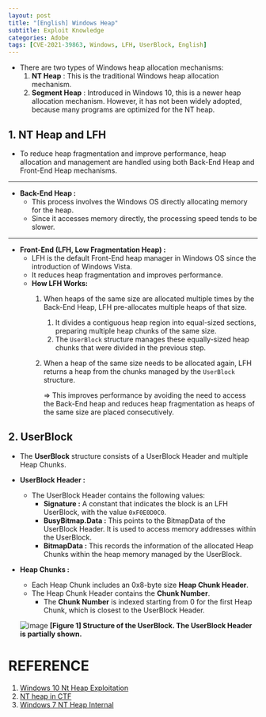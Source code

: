 ```yaml
---
layout: post
title: "[English] Windows Heap"
subtitle: Exploit Knowledge
categories: Adobe
tags: [CVE-2021-39863, Windows, LFH, UserBlock, English]
---
```


- There are two types of Windows heap allocation mechanisms:
    1. **NT Heap** : This is the traditional Windows heap allocation mechanism. 
    2. **Segment Heap** : Introduced in Windows 10, this is a newer heap allocation mechanism.
    However, it has not been widely adopted, because many programs are optimized for the NT heap.

## 1. NT Heap and LFH

- To reduce heap fragmentation and improve performance, heap allocation and management are handled using both Back-End Heap and Front-End Heap mechanisms.

---

- **Back-End Heap :**
    - This process involves the Windows OS directly allocating memory for the heap.
    - Since it accesses memory directly, the processing speed tends to be slower.

---

- **Front-End (LFH, Low Fragmentation Heap) :**
    - LFH is the default Front-End heap manager in Windows OS since the introduction of Windows Vista.
    - It reduces heap fragmentation and improves performance.
    - **How LFH Works:**
        1. When heaps of the same size are allocated multiple times by the Back-End Heap, LFH pre-allocates multiple heaps of that size.
            1. It divides a contiguous heap region into equal-sized sections, preparing multiple heap chunks of the same size.
            2. The `UserBlock` structure manages these equally-sized heap chunks that were divided in the previous step.
        2. When a heap of the same size needs to be allocated again, LFH returns a heap from the chunks managed by the `UserBlock` structure.
            
            ⇒ This improves performance by avoiding the need to access the Back-End heap and reduces heap fragmentation as heaps of the same size are placed consecutively.
            

## 2. UserBlock

- The **UserBlock** structure consists of a UserBlock Header and multiple Heap Chunks.
- **UserBlock Header :**
    - The UserBlock Header contains the following values:
        - **Signature :** A constant that indicates the block is an LFH UserBlock, with the value `0xF0E0D0C0`.
        - **BusyBitmap.Data :** This points to the BitmapData of the UserBlock Header. It is used to access memory addresses within the UserBlock.
        - **BitmapData :** This records the information of the allocated Heap Chunks within the heap memory managed by the UserBlock.
- **Heap Chunks :**
    - Each Heap Chunk includes an 0x8-byte size **Heap Chunk Header**.
    - The Heap Chunk Header contains the **Chunk Number**.
        - The **Chunk Number** is indexed starting from 0 for the first Heap Chunk, which is closest to the UserBlock Header.

    ![image](https://github.com/user-attachments/assets/0817ca65-6609-4abe-84d1-cc495f221c99)
    **[Figure 1] Structure of the UserBlock. The UserBlock Header is partially shown.**

# **REFERENCE**

1. [Windows 10 Nt Heap Exploitation](https://www.slideshare.net/slideshow/windows-10-nt-heap-exploitation-english-version/154467191)
2. [NT heap in CTF](https://null2root.github.io/blog/2020/02/07/LazyFragmentationHeap-WCTF2019-writeup.html)
3. [Windows 7 NT Heap Internal](https://illmatics.com/Understanding_the_LFH.pdf)
